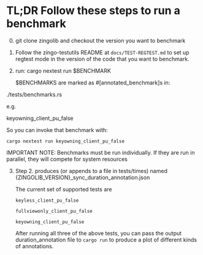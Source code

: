 # TL;DR Follow these steps to run a benchmark

0. git clone zingolib and checkout the version you want to benchmark

1. Follow the zingo-testutils README at `docs/TEST-REGTEST.md` to set up regtest mode in the version of the code that you want to benchmark.
2. run: cargo nextest run $BENCHMARK

   $BENCHMARKS are marked as #[annotated_benchmark]s in:

  ./tests/benchmarks.rs

  e.g.

  keyowning_client_pu_false


  So you can invoke that benchmark with:

  `cargo nextest run keyowning_client_pu_false`

  IMPORTANT NOTE: Benchmarks must be run individually. If they are run in parallel, they will compete for system resources

3.  Step 2\. produces (or appends to a file in tests/times) named {ZINGOLIB_VERSION}_sync_duration_annotation.json

    The current set of supported tests are 

      `keyless_client_pu_false`
      
      `fullviewonly_client_pu_false`
      
      `keyowning_client_pu_false`
      
    After running all three of the above tests, you can pass the output duration_annotation file to `cargo run` to produce a plot of different kinds of annotations.


